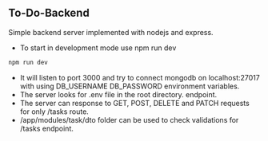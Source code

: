 ## To-Do-Backend

Simple backend server implemented with nodejs and express.

- To start in development mode use npm run dev

```bash
npm run dev
```

- It will listen to port 3000 and try to connect mongodb on localhost:27017 with using DB_USERNAME DB_PASSWORD environment variables.
- The server looks for .env file in the root directory.
  endpoint.
- The server can response to GET, POST, DELETE and PATCH requests for only /tasks route.
- /app/modules/task/dto folder can be used to check validations for /tasks endpoint.
